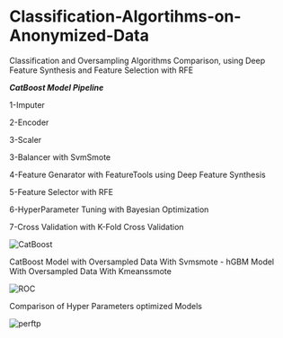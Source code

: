 # Classification-Algortihms-on-Anonymized-Data
Classification and Oversampling Algorithms Comparison, using Deep Feature Synthesis and Feature Selection with RFE 



***CatBoost Model Pipeline***

1-Imputer

2-Encoder

3-Scaler

3-Balancer with SvmSmote

4-Feature Genarator with FeatureTools using Deep Feature Synthesis

5-Feature Selector with RFE

6-HyperParameter Tuning with Bayesian Optimization

7-Cross Validation with K-Fold Cross Validation

![CatBoost](https://user-images.githubusercontent.com/76845631/193552944-aa200516-46c8-4ac1-8c97-f5fab70f097f.png)

CatBoost Model with Oversampled Data With Svmsmote -  hGBM Model With Oversampled Data With Kmeanssmote

![ROC](https://user-images.githubusercontent.com/76845631/193553029-6e361ce2-c474-4af8-a4f7-5b03e775cc98.png)

Comparison of Hyper Parameters optimized Models

![perftp](https://user-images.githubusercontent.com/76845631/193553054-b1db368d-d265-42aa-bffe-5eb6e62ca41b.png)
